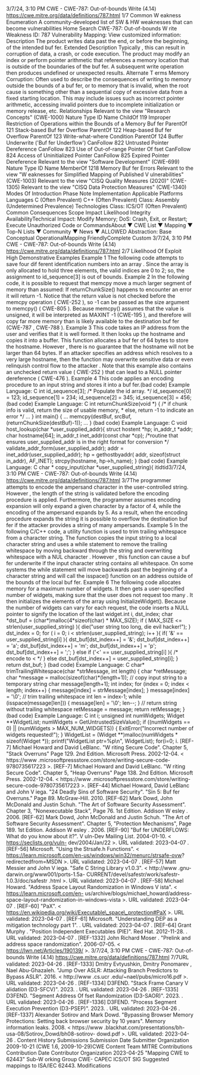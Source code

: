3/7/24, 3:10 PM CWE - CWE-787: Out-of-bounds Write (4.14)
https://cwe.mitre.org/data/deﬁnitions/787.html 1/7
Common W eakness Enumeration
A community-developed list of SW & HW weaknesses that can become
vulnerabilities
Home Search
CWE-787: Out-of-bounds W rite
Weakness ID: 787
Vulnerability Mapping: 
View customized information:
 Description
The product writes data past the end, or before the beginning, of the intended buf fer.
 Extended Description
Typically , this can result in corruption of data, a crash, or code execution. The product may modify an index or perform pointer
arithmetic that references a memory location that is outside of the boundaries of the buf fer. A subsequent write operation then
produces undefined or unexpected results.
 Alternate T erms
Memory Corruption: Often used to describe the consequences of writing to memory outside the bounds of a buf fer, or to
memory that is invalid, when the root cause is something other than a sequential copy of excessive data
from a fixed starting location. This may include issues such as incorrect pointer arithmetic, accessing
invalid pointers due to incomplete initialization or memory release, etc.
 Relationships
 Relevant to the view "Research Concepts" (CWE-1000)
Nature Type ID Name
ChildOf 119 Improper Restriction of Operations within the Bounds of a Memory Buf fer
ParentOf 121 Stack-based Buf fer Overflow
ParentOf 122 Heap-based Buf fer Overflow
ParentOf 123 Write-what-where Condition
ParentOf 124 Buffer Underwrite ('Buf fer Underflow')
CanFollow 822 Untrusted Pointer Dereference
CanFollow 823 Use of Out-of-range Pointer Of fset
CanFollow 824 Access of Uninitialized Pointer
CanFollow 825 Expired Pointer Dereference
 Relevant to the view "Software Development" (CWE-699)
Nature Type ID Name
MemberOf 1218 Memory Buf fer Errors
 Relevant to the view "W eaknesses for Simplified Mapping of Published V ulnerabilities" (CWE-1003)
 Relevant to the view "CISQ Quality Measures (2020)" (CWE-1305)
 Relevant to the view "CISQ Data Protection Measures" (CWE-1340)
 Modes Of Introduction
Phase Note
Implementation
 Applicable Platforms
Languages
C (Often Prevalent)
C++ (Often Prevalent)
Class: Assembly (Undetermined Prevalence)
Technologies
Class: ICS/OT (Often Prevalent)
 Common Consequences
Scope Impact Likelihood
Integrity
AvailabilityTechnical Impact: Modify Memory; DoS: Crash, Exit, or Restart; Execute Unauthorized Code or CommandsAbout ▼ CWE List ▼ Mapping ▼ Top-N Lists ▼ Community ▼ News ▼
ALLOWED
Abstraction: Base
Conceptual OperationalMapping
FriendlyComplete Custom
3/7/24, 3:10 PM CWE - CWE-787: Out-of-bounds Write (4.14)
https://cwe.mitre.org/data/deﬁnitions/787.html 2/7
 Likelihood Of Exploit
High
 Demonstrative Examples
Example 1
The following code attempts to save four dif ferent identification numbers into an array .
Since the array is only allocated to hold three elements, the valid indices are 0 to 2; so, the assignment to id\_sequence[3] is out of
bounds.
Example 2
In the following code, it is possible to request that memcpy move a much larger segment of memory than assumed:
If returnChunkSize() happens to encounter an error it will return -1. Notice that the return value is not checked before the memcpy
operation ( CWE-252 ), so -1 can be passed as the size argument to memcpy() ( CWE-805 ). Because memcpy() assumes that the
value is unsigned, it will be interpreted as MAXINT -1 (CWE-195 ), and therefore will copy far more memory than is likely available to
the destination buf fer (CWE-787 , CWE-788 ).
Example 3
This code takes an IP address from the user and verifies that it is well formed. It then looks up the hostname and copies it into a
buffer.
This function allocates a buf fer of 64 bytes to store the hostname. However , there is no guarantee that the hostname will not be larger
than 64 bytes. If an attacker specifies an address which resolves to a very large hostname, then the function may overwrite sensitive
data or even relinquish control flow to the attacker .
Note that this example also contains an unchecked return value ( CWE-252 ) that can lead to a NULL pointer dereference ( CWE-476 ).
Example 4
This code applies an encoding procedure to an input string and stores it into a buf fer.(bad code) Example Language: C 
int id\_sequence[3];
/\* Populate the id array. \*/
id\_sequence[0] = 123;
id\_sequence[1] = 234;
id\_sequence[2] = 345;
id\_sequence[3] = 456;
(bad code) Example Language: C 
int returnChunkSize(void \*) {
/\* if chunk info is valid, return the size of usable memory,
\* else, return -1 to indicate an error
\*/
...
}
int main() {
...
memcpy(destBuf, srcBuf, (returnChunkSize(destBuf)-1));
...
}
(bad code) Example Language: C 
void host\_lookup(char \*user\_supplied\_addr){
struct hostent \*hp;
in\_addr\_t \*addr;
char hostname[64];
in\_addr\_t inet\_addr(const char \*cp);
/\*routine that ensures user\_supplied\_addr is in the right format for conversion \*/
validate\_addr\_form(user\_supplied\_addr);
addr = inet\_addr(user\_supplied\_addr);
hp = gethostbyaddr( addr, sizeof(struct in\_addr), AF\_INET);
strcpy(hostname, hp->h\_name);
}
(bad code) Example Language: C 
char \* copy\_input(char \*user\_supplied\_string){
itidtid3/7/24, 3:10 PM CWE - CWE-787: Out-of-bounds Write (4.14)
https://cwe.mitre.org/data/deﬁnitions/787.html 3/7The programmer attempts to encode the ampersand character in the user-controlled string. However , the length of the string is
validated before the encoding procedure is applied. Furthermore, the programmer assumes encoding expansion will only expand a
given character by a factor of 4, while the encoding of the ampersand expands by 5. As a result, when the encoding procedure
expands the string it is possible to overflow the destination buf fer if the attacker provides a string of many ampersands.
Example 5
In the following C/C++ code, a utility function is used to trim trailing whitespace from a character string. The function copies the input
string to a local character string and uses a while statement to remove the trailing whitespace by moving backward through the string
and overwriting whitespace with a NUL character .
However , this function can cause a buf fer underwrite if the input character string contains all whitespace. On some systems the while
statement will move backwards past the beginning of a character string and will call the isspace() function on an address outside of
the bounds of the local buf fer.
Example 6
The following code allocates memory for a maximum number of widgets. It then gets a user-specified number of widgets, making sure
that the user does not request too many . It then initializes the elements of the array using InitializeWidget(). Because the number of
widgets can vary for each request, the code inserts a NULL pointer to signify the location of the last widget.int i, dst\_index;
char \*dst\_buf = (char\*)malloc(4\*sizeof(char) \* MAX\_SIZE);
if ( MAX\_SIZE <= strlen(user\_supplied\_string) ){
die("user string too long, die evil hacker!");
}
dst\_index = 0;
for ( i = 0; i < strlen(user\_supplied\_string); i++ ){
if( '&' == user\_supplied\_string[i] ){
dst\_buf[dst\_index++] = '&';
dst\_buf[dst\_index++] = 'a';
dst\_buf[dst\_index++] = 'm';
dst\_buf[dst\_index++] = 'p';
dst\_buf[dst\_index++] = ';';
}
else if ('<' == user\_supplied\_string[i] ){
/\* encode to < \*/
}
else dst\_buf[dst\_index++] = user\_supplied\_string[i];
}
return dst\_buf;
}
(bad code) Example Language: C 
char\* trimTrailingWhitespace(char \*strMessage, int length) {
char \*retMessage;
char \*message = malloc(sizeof(char)\*(length+1));
// copy input string to a temporary string
char message[length+1];
int index;
for (index = 0; index < length; index++) {
message[index] = strMessage[index];
}
message[index] = '\0';
// trim trailing whitespace
int len = index-1;
while (isspace(message[len])) {
message[len] = '\0';
len--;
}
// return string without trailing whitespace
retMessage = message;
return retMessage;
}
(bad code) Example Language: C 
int i;
unsigned int numWidgets;
Widget \*\*WidgetList;
numWidgets = GetUntrustedSizeValue();
if ((numWidgets == 0) || (numWidgets > MAX\_NUM\_WIDGETS)) {
ExitError("Incorrect number of widgets requested!");
}
WidgetList = (Widget \*\*)malloc(numWidgets \* sizeof(Widget \*));
printf("WidgetList ptr=%p\n", WidgetList);
for(i=0; i.
[REF-7] Michael Howard and David LeBlanc. "W riting Secure Code". Chapter 5, "Stack Overruns" Page 129. 2nd Edition.
Microsoft Press. 2002-12-04. < https://www .microsoftpressstore.com/store/writing-secure-code-9780735617223 >.
[REF-7] Michael Howard and David LeBlanc. "W riting Secure Code". Chapter 5, "Heap Overruns" Page 138. 2nd Edition.
Microsoft Press. 2002-12-04. < https://www .microsoftpressstore.com/store/writing-secure-code-9780735617223 >.
[REF-44] Michael Howard, David LeBlanc and John V iega. "24 Deadly Sins of Software Security". "Sin 5: Buf fer Overruns." Page
89. McGraw-Hill. 2010.
[REF-62] Mark Dowd, John McDonald and Justin Schuh. "The Art of Software Security Assessment". Chapter 3, "Nonexecutable
Stack", Page 76. 1st Edition. Addison W esley . 2006.
[REF-62] Mark Dowd, John McDonald and Justin Schuh. "The Art of Software Security Assessment". Chapter 5, "Protection
Mechanisms", Page 189. 1st Edition. Addison W esley . 2006.
[REF-90] "Buf fer UNDERFLOWS: What do you know about it?". V uln-Dev Mailing List. 2004-01-10. < https://seclists.org/vuln-
dev/2004/Jan/22 >. URL validated: 2023-04-07 .
[REF-56] Microsoft. "Using the Strsafe.h Functions". < https://learn.microsoft.com/en-us/windows/win32/menurc/strsafe-ovw?
redirectedfrom=MSDN >. URL validated: 2023-04-07 .
[REF-57] Matt Messier and John V iega. "Safe C String Library v1.0.3". < http://www .gnu-darwin.org/www001/ports-1.5a-
CURRENT/devel/safestr/work/safestr-1.0.3/doc/safestr .html >. URL validated: 2023-04-07 .
[REF-58] Michael Howard. "Address Space Layout Randomization in Windows V ista". < https://learn.microsoft.com/en-
us/archive/blogs/michael\_howard/address-space-layout-randomization-in-windows-vista >. URL validated: 2023-04-07 .
[REF-60] "PaX". < https://en.wikipedia.org/wiki/Executable\_space\_protection#PaX >. URL validated: 2023-04-07 .
[REF-61] Microsoft. "Understanding DEP as a mitigation technology part 1".
. URL validated: 2023-04-07 .
[REF-64] Grant Murphy . "Position Independent Executables (PIE)". Red Hat. 2012-11-28.
. URL validated: 2023-04-07 .
[REF-1332] John Richard Moser . "Prelink and address space randomization". 2006-07-05. < https://lwn.net/Articles/190139/ >.
3/7/24, 3:10 PM CWE - CWE-787: Out-of-bounds Write (4.14)
https://cwe.mitre.org/data/deﬁnitions/787.html 7/7URL validated: 2023-04-26 .
[REF-1333] Dmitry Evtyushkin, Dmitry Ponomarev , Nael Abu-Ghazaleh. "Jump Over ASLR: Attacking Branch Predictors to
Bypass ASLR". 2016. < http://www .cs.ucr .edu/~nael/pubs/micro16.pdf >. URL validated: 2023-04-26 .
[REF-1334] D3FEND. "Stack Frame Canary V alidation (D3-SFCV)". 2023.
. URL validated: 2023-04-26 .
[REF-1335] D3FEND. "Segment Address Of fset Randomization (D3-SAOR)". 2023.
. URL validated: 2023-04-26 .
[REF-1336] D3FEND. "Process Segment Execution Prevention (D3-PSEP)". 2023.
. URL validated: 2023-04-26 .
[REF-1337] Alexander Sotirov and Mark Dowd. "Bypassing Browser Memory Protections: Setting back browser security by 10
years". Memory information leaks. 2008. < https://www .blackhat.com/presentations/bh-usa-08/Sotirov\_Dowd/bh08-sotirov-
dowd.pdf >. URL validated: 2023-04-26 .
 Content History
 Submissions
Submission Date Submitter Organization
2009-10-21
(CWE 1.6, 2009-10-29)CWE Content Team MITRE
 Contributions
Contribution Date Contributor Organization
2023-04-25 "Mapping CWE to 62443" Sub-W orking Group CWE- CAPEC ICS/OT SIG
Suggested mappings to ISA/IEC 62443.
 Modifications